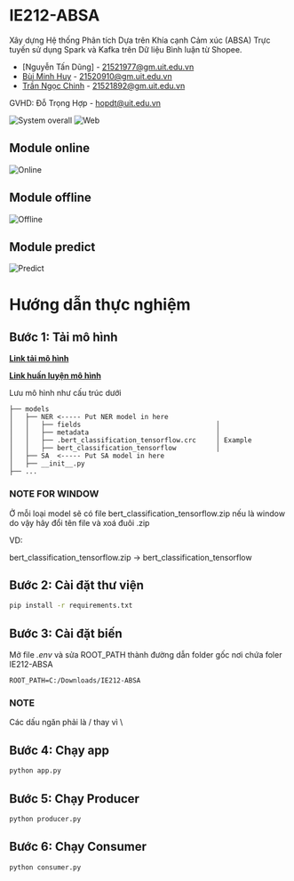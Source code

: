 # IE212-ABSA
Xây dựng Hệ thống Phân tích Dựa trên Khía cạnh Cảm xúc (ABSA) Trực tuyến sử dụng Spark và Kafka trên Dữ liệu Bình luận từ Shopee.

- [Nguyễn Tấn Dũng]   - 21521977@gm.uit.edu.vn
- [Bùi Minh Huy](https://www.facebook.com/profile.php?id=100014776896464)   - 21520910@gm.uit.edu.vn
- [Trần Ngọc Chinh](https://www.facebook.com/tnchinh.03)    - 21521892@gm.uit.edu.vn

GVHD: Đỗ Trọng Hợp - hopdt@uit.edu.vn

![System overall](./images/overall.png)
![Web](./images/web.png)

## Module online

![Online](./images/online.png)

## Module offline

![Offline](./images/offline.png)

## Module predict

![Predict](./images/predict.png)

# Hướng dẫn thực nghiệm

## Bước 1: Tải mô hình
[**Link tải mô hình**](https://drive.google.com/drive/folders/1ChxaZdyyBja2ygICWN3dBMssinhuXRWA?usp=sharing)

[**Link huấn luyện mô hình**](https://drive.google.com/drive/folders/1Tz8SNwyruvdWaKygMKpO2jXxR435Z8uQ?usp=sharing)

Lưu mô hình như cấu trúc dưới

```
├── models
│   ├── NER <----- Put NER model in here
│   │   ├── fields                                  │
│   │   ├── metadata                                │
│   │   ├── .bert_classification_tensorflow.crc     │ Example
│   │   ├── bert_classification_tensorflow          │
│   ├── SA  <----- Put SA model in here
│   ├── __init__.py
├── ...
```

### NOTE FOR WINDOW

Ở mỗi loại model sẽ có file bert_classification_tensorflow.zip nếu là window do vậy hãy đổi tên file và xoá đuôi .zip

VD:

bert_classification_tensorflow.zip -> bert_classification_tensorflow

## Bước 2: Cài đặt thư viện
```bash
pip install -r requirements.txt
```

## Bước 3: Cài đặt biến

Mở file *.env* và sửa ROOT_PATH thành đường dẫn folder gốc nơi chứa foler IE212-ABSA
```.env
ROOT_PATH=C:/Downloads/IE212-ABSA
```

### NOTE

Các dấu ngăn phải là / thay vì \

## Bước 4: Chạy app
```bash
python app.py
```

## Bước 5: Chạy Producer
```bash
python producer.py
```

## Bước 6: Chạy Consumer
```bash
python consumer.py
```
